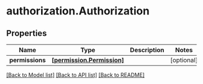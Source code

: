 # authorization.Authorization

## Properties
Name | Type | Description | Notes
------------ | ------------- | ------------- | -------------
**permissions** | [**[permission.Permission]**](Permission.md) |  | [optional] 

[[Back to Model list]](../README.md#documentation-for-models) [[Back to API list]](../README.md#documentation-for-api-endpoints) [[Back to README]](../README.md)


